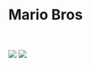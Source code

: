 <h1>Mario Bros</h1>
<br>
<br>

<img src="https://github.com/Xandecabral/Projeto-Mario/blob/main/img/print-index.png?raw=true"/>
<img src="https://github.com/Xandecabral/Projeto-Mario/blob/main/img/print-apresentacao-index.png?raw=true"/>
